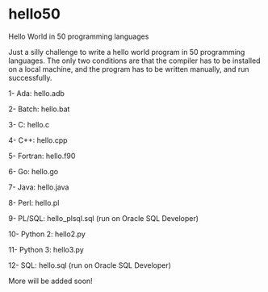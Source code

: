 # hello50
Hello World in 50 programming languages

Just a silly challenge to write a hello world program in 50 programming languages. The only two conditions are that the compiler has to be installed on a local machine, and the program has to be written manually, and run successfully.

1- Ada: hello.adb

2- Batch: hello.bat

3- C: hello.c

4- C++: hello.cpp

5- Fortran: hello.f90

6- Go: hello.go

7- Java: hello.java

8- Perl: hello.pl

9- PL/SQL: hello_plsql.sql (run on Oracle SQL Developer)

10- Python 2: hello2.py

11- Python 3: hello3.py

12- SQL: hello.sql (run on Oracle SQL Developer)

More will be added soon!
